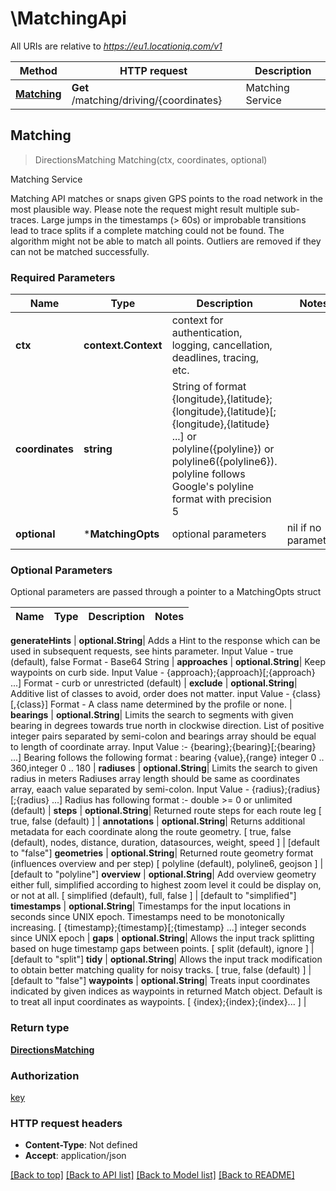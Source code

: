 # \MatchingApi

All URIs are relative to *https://eu1.locationiq.com/v1*

Method | HTTP request | Description
------------- | ------------- | -------------
[**Matching**](MatchingApi.md#Matching) | **Get** /matching/driving/{coordinates} | Matching Service



## Matching

> DirectionsMatching Matching(ctx, coordinates, optional)

Matching Service

Matching API matches or snaps given GPS points to the road network in the most plausible way.  Please note the request might result multiple sub-traces.  Large jumps in the timestamps (> 60s) or improbable transitions lead to trace splits if a complete matching could not be found. The algorithm might not be able to match all points. Outliers are removed if they can not be matched successfully.

### Required Parameters


Name | Type | Description  | Notes
------------- | ------------- | ------------- | -------------
**ctx** | **context.Context** | context for authentication, logging, cancellation, deadlines, tracing, etc.
**coordinates** | **string**| String of format {longitude},{latitude};{longitude},{latitude}[;{longitude},{latitude} ...] or polyline({polyline}) or polyline6({polyline6}). polyline follows Google&#39;s polyline format with precision 5 | 
 **optional** | ***MatchingOpts** | optional parameters | nil if no parameters

### Optional Parameters

Optional parameters are passed through a pointer to a MatchingOpts struct


Name | Type | Description  | Notes
------------- | ------------- | ------------- | -------------

 **generateHints** | **optional.String**| Adds a Hint to the response which can be used in subsequent requests, see hints parameter. Input Value - true (default), false Format - Base64 String | 
 **approaches** | **optional.String**| Keep waypoints on curb side. Input Value - {approach};{approach}[;{approach} ...] Format - curb or unrestricted (default) | 
 **exclude** | **optional.String**| Additive list of classes to avoid, order does not matter. input Value - {class}[,{class}] Format - A class name determined by the profile or none. | 
 **bearings** | **optional.String**| Limits the search to segments with given bearing in degrees towards true north in clockwise direction. List of positive integer pairs separated by semi-colon and bearings array should be equal to length of coordinate array. Input Value :- {bearing};{bearing}[;{bearing} ...] Bearing follows the following format : bearing {value},{range} integer 0 .. 360,integer 0 .. 180 | 
 **radiuses** | **optional.String**| Limits the search to given radius in meters Radiuses array length should be same as coordinates array, eaach value separated by semi-colon. Input Value - {radius};{radius}[;{radius} ...] Radius has following format :- double &gt;&#x3D; 0 or unlimited (default) | 
 **steps** | **optional.String**| Returned route steps for each route leg [ true, false (default) ] | 
 **annotations** | **optional.String**| Returns additional metadata for each coordinate along the route geometry.  [ true, false (default), nodes, distance, duration, datasources, weight, speed ] | [default to &quot;false&quot;]
 **geometries** | **optional.String**| Returned route geometry format (influences overview and per step) [ polyline (default), polyline6, geojson ] | [default to &quot;polyline&quot;]
 **overview** | **optional.String**| Add overview geometry either full, simplified according to highest zoom level it could be display on, or not at all. [ simplified (default), full, false ] | [default to &quot;simplified&quot;]
 **timestamps** | **optional.String**| Timestamps for the input locations in seconds since UNIX epoch. Timestamps need to be monotonically increasing. [ {timestamp};{timestamp}[;{timestamp} ...]  integer seconds since UNIX epoch | 
 **gaps** | **optional.String**| Allows the input track splitting based on huge timestamp gaps between points. [ split (default), ignore ] | [default to &quot;split&quot;]
 **tidy** | **optional.String**| Allows the input track modification to obtain better matching quality for noisy tracks. [ true, false (default) ] | [default to &quot;false&quot;]
 **waypoints** | **optional.String**| Treats input coordinates indicated by given indices as waypoints in returned Match object. Default is to treat all input coordinates as waypoints. [ {index};{index};{index}... ] | 

### Return type

[**DirectionsMatching**](directions-matching.md)

### Authorization

[key](../README.md#key)

### HTTP request headers

- **Content-Type**: Not defined
- **Accept**: application/json

[[Back to top]](#) [[Back to API list]](../README.md#documentation-for-api-endpoints)
[[Back to Model list]](../README.md#documentation-for-models)
[[Back to README]](../README.md)

